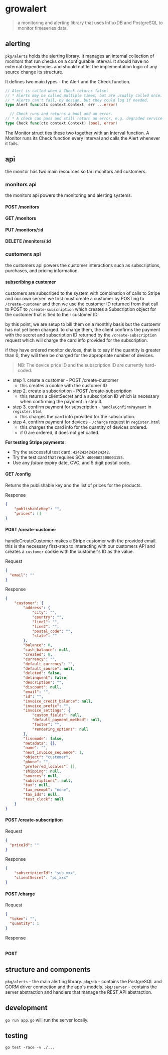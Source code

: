# growalert

> a monitoring and alerting library that uses InfluxDB and PostgreSQL to monitor timeseries data.

## alerting
`pkg/alerts` holds the alerting library. It manages an internal collection of monitors that run checks on a configurable interval. It should have no external dependencies and should not let the implementation logic of any source change its structure.

It defines two main types - the Alert and the Check function. 

```go
// Alert is called when a Check returns false.
// * Alerts may be called multiple times, but are usually called once.
// * Alerts can't fail, by design, but they could log if needed.
type Alert func(ctx context.Context, err ...error)

  // Check runs and returns a bool and an error.
// * A check can pass and still return an error, e.g. degraded service
type Check func(ctx context.Context) (bool, error)
```

The Monitor struct ties these two together with an Interval function. A Monitor runs its Check function every Interval and calls the Alert whenever it fails.

## api

the monitor has two main resources so far: monitors and customers.

### monitors api 

the monitors api powers the monitoring and alerting systems.

#### POST /monitors

#### GET /monitors

#### PUT /monitors/:id

#### DELETE /monitors/:id

### customers api

the customers api powers the customer interactions such as subscriptions, purchases, and pricing information.

#### subscribing a customer

customers are subscribed to the system with combination of calls to Stripe and our own server. 
we first must create a customer by POSTing to `/create-customer` and then we use the customer ID returned from that call to POST to `/create-subscription` which creates a Subscription object for the customer that is tied to their customer ID. 

by this point, we are setup to bill them on a monthly basis but the custoemr has not yet been charged. 
to charge them, the client confirms the payment with the secret and subscription ID returned by the `/create-subscription` request which will charge the card info provided for the subscription. 

if they have ordered monitor devices, that is to say if the quantity is greater than 0, they will then be charged for the appropriate number of devices.

> NB: The device price ID and the subscription ID are currently hard-coded.

- step 1. create a customer - POST /create-customer
  - this creates a cookie with the customer ID
- step 2. create a subscription - POST /create-subscription
  - this returns a clientSecret and a subscription ID which is necessary when confirming the payment in step 3.
- step 3. confirm payment for subscription - `handleConfirmPayment` in `register.html`
  - this charges the card info provided for the subscription.
- step 4. confirm payment for devices - `/charge` request in `register.html`
  - this charges the card info for the quantity of devices ordered.
  - if 0 are ordered, it does not get called.


**For testing Stripe payments**:
- Try the successful test card: `4242424242424242`.
- Try the test card that requires SCA: `4000002500003155`.
- Use any _future_ expiry date, CVC, and 5 digit postal code.

#### GET /config

Returns the publishable key and the list of prices for the products.

Response
```json
{
    "publishableKey": "",
    "prices": []
}
```

#### POST /create-customer

handleCreateCustomer makes a Stripe customer with the provided email. 
this is the necessary first-step to interacting with our customers API and creates a `customer` cookie with the customer's ID as the value.

Request
```json
{
  "email": ""
}
```

Response
```json
{
    "customer": {
        "address": {
            "city": "",
            "country": "",
            "line1": "",
            "line2": "",
            "postal_code": "",
            "state": ""
        },
        "balance": 0,
        "cash_balance": null,
        "created": 0,
        "currency": "",
        "default_currency": "",
        "default_source": null,
        "deleted": false,
        "delinquent": false,
        "description": "",
        "discount": null,
        "email": "",
        "id": "",
        "invoice_credit_balance": null,
        "invoice_prefix": "",
        "invoice_settings": {
            "custom_fields": null,
            "default_payment_method": null,
            "footer": "",
            "rendering_options": null
        },
        "livemode": false,
        "metadata": {},
        "name": "",
        "next_invoice_sequence": 1,
        "object": "customer",
        "phone": "",
        "preferred_locales": [],
        "shipping": null,
        "sources": null,
        "subscriptions": null,
        "tax": null,
        "tax_exempt": "none",
        "tax_ids": null,
        "test_clock": null
    }
}
```

#### POST /create-subscription

Request
```json
{
  "priceId": ""
}
```

Response 
```json
{
    "subscriptionId": "sub_xxx",
    "clientSecret": "pi_xxx"
}
```

#### POST /charge

Request 
```json
{
  "token": "",
  "quantity": 1
}
```

Response
```json

```

#### POST 


## structure and components
`pkg/alerts` - the main alerting library. 
`pkg/db` - contains the PostgreSQL and GORM driver connection and the app's models.
`pkg/server` - contains the server abstraction and handlers that manage the REST API abstraction.

## development
`go run app.go` will run the server locally.

## testing 
`go test -race -v ./...`
